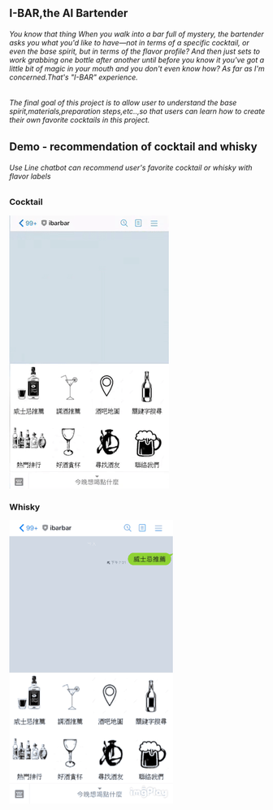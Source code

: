 ## I-BAR,the AI Bartender

###### You know that thing  When you walk into a bar full of mystery, the bartender asks you what you'd like to have—not in terms of a specific cocktail, or even the base spirit, but in terms of the flavor profile? And then just sets to work grabbing one bottle after another until before you know it you've got a little bit of magic in your mouth and you don't even know how? As far as I'm concerned.That's "I-BAR" experience.
###### The final goal of this project is to allow user to understand the base spirit,materials,preparation steps,etc..,so that users can learn how to create their own favorite cocktails in this project.

## Demo - recommendation of cocktail and whisky
###### Use Line chatbot can recommend user's favorite cocktail or whisky with flavor labels 

### Cocktail
![image](https://github.com/Han-lai/I-BAR/blob/master/01%20demo%E5%9C%96%E6%AA%94/cocktail_demo.gif?raw=true)

### Whisky
![image](https://github.com/Han-lai/I-BAR/blob/master/01%20demo%E5%9C%96%E6%AA%94/whisky.gif?raw=true)


